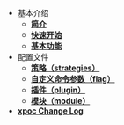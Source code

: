- 基本介绍
  - [**简介**](/xpoc/readme.md)
  - [**快速开始**](/xpoc/QuickStart.md)
  - [**基本功能**](/xpoc/BasicFunction.md)
- 配置文件
  - [**策略（strategies）**](/xpoc/config/strategies.md)
  - [**自定义命令参数（flag）**](/xpoc/config/flag.md)
  - [**插件（plugin）**](/xpoc/config/plugin.md)
  - [**模块（module）**](/xpoc/config/module.md)
- [**xpoc Change Log**](/generic/changeLog.md)

